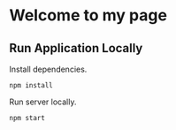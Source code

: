 # Welcome to my page
## Run Application Locally
Install dependencies.
```
npm install
```

Run server locally.
```
npm start
```

